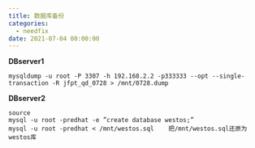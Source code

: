 ```yaml
---
title: 数据库备份
categories:
  - needfix
date: 2021-07-04 00:00:00
---
```

**DBserver1**

    mysqldump -u root -P 3307 -h 192.168.2.2 -p333333 --opt --single-transaction -R jfpt_qd_0728 > /mnt/0728.dump

**DBserver2**


    source
    mysql -u root -predhat -e ”create database westos;”
    mysql -u root -predhat < /mnt/westos.sql    把/mnt/westos.sql还原为westos库
    
    